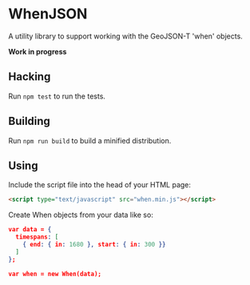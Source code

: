 # WhenJSON

A utility library to support working with the GeoJSON-T 'when' objects.

__Work in progress__

## Hacking

Run `npm test` to run the tests.

## Building

Run `npm run build` to build a minified distribution.

## Using

Include the script file into the head of your HTML page:

```html
<script type="text/javascript" src="when.min.js"></script>
```

Create When objects from your data like so:

```json
var data = { 
  timespans: [
    { end: { in: 1680 }, start: { in: 300 }}
  ]
};

var when = new When(data);
```